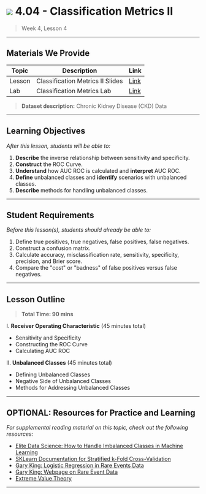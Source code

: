 # ![](https://ga-dash.s3.amazonaws.com/production/assets/logo-9f88ae6c9c3871690e33280fcf557f33.png) 4.04 - Classification Metrics II

> Week 4, Lesson 4

---

## Materials We Provide


| Topic | Description | Link |
| --- | --- | --- |
| Lesson | Classification Metrics II Slides | [Link](./4.04-classification-metrics-unbalanced-classes.pdf)|
| Lab | Classification Metrics Lab | [Link](https://git.generalassemb.ly/DSI-US-4/4.02-lab-classification_model_evaluation) |

> **Dataset description:** Chronic Kidney Disease (CKD) Data

---

## Learning Objectives

*After this lesson, students will be able to:*
1. **Describe** the inverse relationship between sensitivity and specificity.
2. **Construct** the ROC Curve.
3. **Understand** how AUC ROC is calculated and **interpret** AUC ROC.
4. **Define** unbalanced classes and **identify** scenarios with unbalanced classes.
5. **Describe** methods for handling unbalanced classes.

---

## Student Requirements

*Before this lesson(s), students should already be able to:*

1. Define true positives, true negatives, false positives, false negatives.
2. Construct a confusion matrix.
3. Calculate accuracy, misclassification rate, sensitivity, specificity, precision, and Brier score.
4. Compare the "cost" or "badness" of false positives versus false negatives.

---

## Lesson Outline

> **Total Time: 90 mins**

I. **Receiver Operating Characteristic** (45 minutes total)
- Sensitivity and Specificity
- Constructing the ROC Curve
- Calculating AUC ROC

II. **Unbalanced Classes** (45 minutes total)
- Defining Unbalanced Classes
- Negative Side of Unbalanced Classes
- Methods for Addressing Unbalanced Classes

---

## OPTIONAL: Resources for Practice and Learning

*For supplemental reading material on this topic, check out the following resources:*
- [Elite Data Science: How to Handle Imbalanced Classes in Machine Learning](https://elitedatascience.com/imbalanced-classes)
- [SKLearn Documentation for Stratified k-Fold Cross-Validation](http://scikit-learn.org/stable/modules/generated/sklearn.model_selection.StratifiedKFold.html)
- [Gary King: Logistic Regression in Rare Events Data](https://gking.harvard.edu/files/0s.pdf)
- [Gary King: Webpage on Rare Event Data](https://gking.harvard.edu/category/research-interests/methods/rare-events)
- [Extreme Value Theory](https://en.wikipedia.org/wiki/Extreme_value_theory)
---

